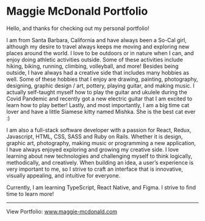 # Maggie McDonald Portfolio

Hello, and thanks for checking out my personal portfolio!
<br>

I am from Santa Barbara, California and have always been a So-Cal girl, although my desire to travel always keeps me moving and exploring new places around the world. I love to be outdoors or in nature when I can, and enjoy doing athletic activities outside. Some of these activities include hiking, biking, running, climbing, volleyball, and more! Besides being outside, I have always had a creative side that includes many hobbies as well. Some of these hobbies that I enjoy are drawing, painting, photography, designing, graphic design / art, pottery, playing guitar, and making music. I actually self-taught myself how to play the guitar and ukulele during the Covid Pandemic and recently got a new electric guitar that I am excited to learn how to play better! Lastly, and most importantly, I am a big time cat lover and have a little Siamese kitty named Mishka. She is the best cat ever :)
<br>

I am also a full-stack software developer with a passion for React, Redux, Javascript, HTML, CSS, SASS and Ruby on Rails.
Whether it is design, graphic art, photography, making music or programming a new application, I have always enjoyed exploring and growing my creative side. I love learning about new technologies and challenging myself to think
logically, methodically, and creatively. When building an idea, a user’s experience is very important to me, so I strive
to craft an interface that is innovative, visually appealing, and intuitive for everyone.
<br>

Currently, I am learning TypeScript, React Native, and Figma. I strive to find time to learn more!

---
View Portfolio:
<a href="https://maggie-mcdonald.com/" target="_blank">www.maggie-mcdonald.com</a>
